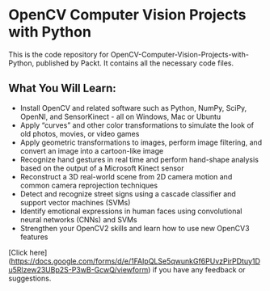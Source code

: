 # OpenCV Computer Vision Projects with Python
This is the code repository for OpenCV-Computer-Vision-Projects-with-Python, published by Packt. It contains all the necessary code files.
## What You Will Learn:
* Install OpenCV and related software such as Python, NumPy, SciPy, OpenNI, and SensorKinect - all on Windows, Mac or Ubuntu
* Apply “curves” and other color transformations to simulate the look of old photos, movies, or video games
* Apply geometric transformations to images, perform image filtering, and convert an image into a cartoon-like image
* Recognize hand gestures in real time and perform hand-shape analysis based on the output of a Microsoft Kinect sensor
* Reconstruct a 3D real-world scene from 2D camera motion and common camera reprojection techniques
* Detect and recognize street signs using a cascade classifier and support vector machines (SVMs)
* Identify emotional expressions in human faces using convolutional neural networks (CNNs) and SVMs
* Strengthen your OpenCV2 skills and learn how to use new OpenCV3 features

[Click here] (https://docs.google.com/forms/d/e/1FAIpQLSe5qwunkGf6PUvzPirPDtuy1Du5Rlzew23UBp2S-P3wB-GcwQ/viewform) if you have any feedback or suggestions.
